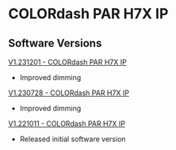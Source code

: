 # COLORdash PAR H7X IP

## Software Versions

[V1.231201 - COLORdash PAR H7X IP](https://github.com/Chauvet-Pro/COLORDASHPARH7XIP/blob/252c9e2065246fd7f6d9551d4c98580290dd3cb9/firmware/V1.231201.zip)
- Improved dimming

[V1.230728 - COLORdash PAR H7X IP](https://github.com/Chauvet-Pro/COLORDASHPARH7XIP/blob/252c9e2065246fd7f6d9551d4c98580290dd3cb9/firmware/V1.230728.zip)
- Improved dimming

[V1.221011 - COLORdash PAR H7X IP](https://github.com/Chauvet-Pro/COLORDASHPARH7XIP/blob/252c9e2065246fd7f6d9551d4c98580290dd3cb9/firmware/V1.221011.zip)
- Released initial software version
